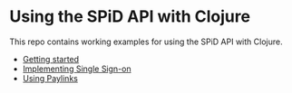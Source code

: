 # Using the SPiD API with Clojure

This repo contains working examples for using the SPiD API with Clojure.

- [Getting started](getting-started)
- [Implementing Single Sign-on](sso)
- [Using Paylinks](paylinks)
